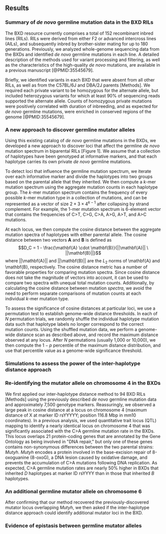 ## Results

### Summary of *de novo* germline mutation data in the BXD RILs

The BXD resource currently comprises a total of 152 recombinant inbred lines (RILs). RILs were derived from either F2 or advanced intercross lines (AILs), and subsequently inbred by brother-sister mating for up to 180 generations. Previously, we analyzed whole-genome sequencing data from the BXDs and identified *de novo* germline mutations in each line. A detailed description of the methods used for variant processing and filtering, as well as the characteristics of the high-quality *de novo* mutations, are available in a previous manuscript [@PMID:35545679].

Briefly, we identified variants in each BXD that were absent from all other RILs, as well as from the C57BL/6J and DBA/2J parents [Methods]. We required each private variant to be homozygous for the alternate allele, but included heterozygous variants for which at least 90% of sequencing reads supported the alternate allele. Counts of homozygous private mutations were positively correlated with duration of inbreeding, and as expected for *de novo* germline mutations, were enriched in conserved regions of the genome [@PMID:35545679].

### A new approach to discover germline mutator alleles

Using this existing catalog of *de novo* germline mutations in the BXDs, we developed a new approach to discover loci that affect the germline *de novo* mutation spectrum in biparental RILs [Figure 1]. We assume that a collection of haplotypes have been genotyped at informative markers, and that each haplotype carries its own private *de novo* germline mutations. 

To detect loci that influence the germline mutation spectrum, we iterate over each informative marker and divide the haplotypes into two groups based on the parental allele that they inherited. We then compute a $k$-mer mutation spectrum using the aggregate mutation counts in each haplotype group. The $k$-mer mutation spectrum contains the frequency of every possible $k$-mer mutation type in a collection of mutations, and can be represented as a vector of size $2 \times 3 \times 4^{k - 1}$ after collapsing by strand complement. For example, the $1$-mer mutation spectrum is 6-element vector that contains the frequencies of C>T, C>G, C>A, A>G, A>T, and A>C mutations.

At each locus, we then compute the cosine distance between the aggregate mutation spectra of haplotypes with either parental allele. The cosine distance between two vectors $\mathbf{A}$ and $\mathbf{B}$ is defined as $$D_C = 1 - \frac{\mathbf{A} \cdot \mathbf{B}}{||\mathbf{A}|| \ ||\mathbf{B}||}$$ where ||\mathbf{A}|| and ||\mathbf{B}|| are the $L_2$ norms of \mathbf{A} and \mathbf{B}, respectively. The cosine distance metric has a number of favorable properties for comparing mutation spectra. Since cosine distance does not take the magnitude of vectors into account, it can be used to compare two spectra with unequal total mutation counts. Additionally, by calculating the cosine distance between mutation *spectra*, we avoid the need to perform separate comparisons of mutation counts at each individual $k$-mer mutation type.

To assess the significance of cosine distances at particular loci, we use a permutation test to establish genome-wide distance thresholds. In each of $N$ permutation trials, we randomly shuffle the individual haplotype mutation data such that haplotype labels no longer correspond to the correct mutation counts. Using the shuffled mutation data, we perform a genome-wide distance scan as described above, and record the maximum distance observed at any locus. After $N$ permutations (usually 1,000 or 10,000), we then compute the $1 - p$ percentile of the maximum distance distribution, and use that percentile value as a genome-wide significance threshold.

### Simulations to assess the power of the inter-haplotype distance approach

### Re-identifying the mutator allele on chromosome 4 in the BXDs

We first applied our inter-haplotype distance method to 94 BXD RILs [Methods] using the previously described *de novo* germline mutation data and approximately 7,500 genotype markers. Reassuringly, we observed a large peak in cosine distance at a locus on chromosome 4 (maximum distance of X at marker ID rsYYYYY; position 116.8 Mbp in mm10 coordinates). In a previous analysis, we used quantitative trait locus (QTL) mapping to identify a nearly identical locus on chromosome 4 that was significantly associated with the C>A germline mutation rate in the BXDs. This locus overlaps 21 protein-coding genes that are annotated by the Gene Ontology as being involved in "DNA repair," but only one of these genes contains non-synonymous differences between the two parental strains: *Mutyh*. *Mutyh* encodes a protein involved in the base-excision repair of 8-oxoguanine (8-oxoG), a DNA lesion caused by oxidative damage, and prevents the accumulation of C>A mutations following DNA replication. As expected, C>A germline mutation rates are nearly 50% higher in BXDs that inherited *D* haplotypes at marker ID rsYYYY than in those that inherited *B* haplotypes.

### An additional germline mutator allele on chromosome 6

After confirming that our method recovered the previously-discovered mutator locus overlapping *Mutyh*, we then asked if the inter-haplotype distance approach could identify additional mutator loci in the BXD. 

### Evidence of epistasis between germline mutator alleles
